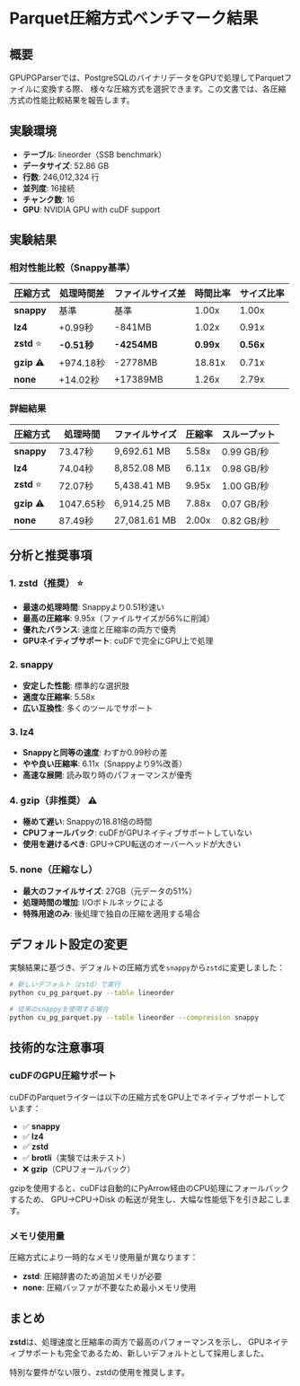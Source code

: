 # Parquet圧縮方式ベンチマーク結果

## 概要

GPUPGParserでは、PostgreSQLのバイナリデータをGPUで処理してParquetファイルに変換する際、
様々な圧縮方式を選択できます。この文書では、各圧縮方式の性能比較結果を報告します。

## 実験環境

- **テーブル**: lineorder（SSB benchmark）
- **データサイズ**: 52.86 GB
- **行数**: 246,012,324 行
- **並列度**: 16接続
- **チャンク数**: 16
- **GPU**: NVIDIA GPU with cuDF support

## 実験結果

### 相対性能比較（Snappy基準）

| 圧縮方式 | 処理時間差 | ファイルサイズ差 | 時間比率 | サイズ比率 |
|---------|-----------|----------------|----------|-----------|
| **snappy** | 基準 | 基準 | 1.00x | 1.00x |
| **lz4** | +0.99秒 | -841MB | 1.02x | 0.91x |
| **zstd** ⭐ | **-0.51秒** | **-4254MB** | **0.99x** | **0.56x** |
| **gzip** ⚠️ | +974.18秒 | -2778MB | 18.81x | 0.71x |
| **none** | +14.02秒 | +17389MB | 1.26x | 2.79x |

### 詳細結果

| 圧縮方式 | 処理時間 | ファイルサイズ | 圧縮率 | スループット |
|---------|---------|--------------|--------|-------------|
| **snappy** | 73.47秒 | 9,692.61 MB | 5.58x | 0.99 GB/秒 |
| **lz4** | 74.04秒 | 8,852.08 MB | 6.11x | 0.98 GB/秒 |
| **zstd** ⭐ | 72.07秒 | 5,438.41 MB | 9.95x | 1.00 GB/秒 |
| **gzip** ⚠️ | 1047.65秒 | 6,914.25 MB | 7.88x | 0.07 GB/秒 |
| **none** | 87.49秒 | 27,081.61 MB | 2.00x | 0.82 GB/秒 |

## 分析と推奨事項

### 1. **zstd（推奨）** ⭐

- **最速の処理時間**: Snappyより0.51秒速い
- **最高の圧縮率**: 9.95x（ファイルサイズが56%に削減）
- **優れたバランス**: 速度と圧縮率の両方で優秀
- **GPUネイティブサポート**: cuDFで完全にGPU上で処理

### 2. **snappy**

- **安定した性能**: 標準的な選択肢
- **適度な圧縮率**: 5.58x
- **広い互換性**: 多くのツールでサポート

### 3. **lz4**

- **Snappyと同等の速度**: わずか0.99秒の差
- **やや良い圧縮率**: 6.11x（Snappyより9%改善）
- **高速な展開**: 読み取り時のパフォーマンスが優秀

### 4. **gzip（非推奨）** ⚠️

- **極めて遅い**: Snappyの18.81倍の時間
- **CPUフォールバック**: cuDFがGPUネイティブサポートしていない
- **使用を避けるべき**: GPU→CPU転送のオーバーヘッドが大きい

### 5. **none（圧縮なし）**

- **最大のファイルサイズ**: 27GB（元データの51%）
- **処理時間の増加**: I/Oボトルネックによる
- **特殊用途のみ**: 後処理で独自の圧縮を適用する場合

## デフォルト設定の変更

実験結果に基づき、デフォルトの圧縮方式を`snappy`から`zstd`に変更しました：

```bash
# 新しいデフォルト（zstd）で実行
python cu_pg_parquet.py --table lineorder

# 従来のsnappyを使用する場合
python cu_pg_parquet.py --table lineorder --compression snappy
```

## 技術的な注意事項

### cuDFのGPU圧縮サポート

cuDFのParquetライターは以下の圧縮方式をGPU上でネイティブサポートしています：

- ✅ **snappy**
- ✅ **lz4**
- ✅ **zstd**
- ✅ **brotli**（実験では未テスト）
- ❌ **gzip**（CPUフォールバック）

gzipを使用すると、cuDFは自動的にPyArrow経由のCPU処理にフォールバックするため、
GPU→CPU→Disk の転送が発生し、大幅な性能低下を引き起こします。

### メモリ使用量

圧縮方式により一時的なメモリ使用量が異なります：

- **zstd**: 圧縮辞書のため追加メモリが必要
- **none**: 圧縮バッファが不要なため最小メモリ使用

## まとめ

**zstd**は、処理速度と圧縮率の両方で最高のパフォーマンスを示し、
GPUネイティブサポートも完全であるため、新しいデフォルトとして採用しました。

特別な要件がない限り、zstdの使用を推奨します。
